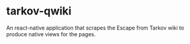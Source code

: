 # tarkov-qwiki

An react-native application that scrapes the Escape from Tarkov wiki to produce native views for the pages.
